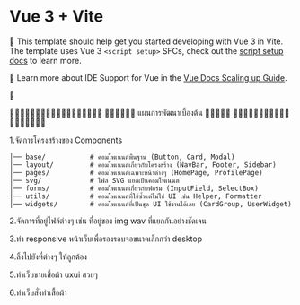 # Vue 3 + Vite

📃  This template should help get you started developing with Vue 3 in Vite. The template uses Vue 3 
    `<script setup>` SFCs, check out the 
    [script setup docs](https://v3.vuejs.org/api/sfc-script-setup.html#sfc-script-setup) to learn more.

📃  Learn more about IDE Support for Vue in the 
    [Vue Docs Scaling up Guide](https://vuejs.org/guide/scaling-up/tooling.html#ide-support).

📃







🌵🌵🌵🌵🌵🌵🌵🌵🌵🌵🌵🌵🌵🌵🌵🌵🌵🌵
🌵🌵🌵🌵🌵🌵 แผนการพัฒนาเบื้องต้น 🌵🌵🌵🌵🌵 
🌵🌵🌵🌵🌵🌵🌵🌵🌵🌵🌵🌵🌵🌵🌵🌵🌵🌵

1.จัดการโครงสร้างของ Components
    
    │── base/           # คอมโพเนนต์พื้นฐาน (Button, Card, Modal)
    │── layout/         # คอมโพเนนต์เกี่ยวกับโครงสร้าง (NavBar, Footer, Sidebar)
    │── pages/          # คอมโพเนนต์เฉพาะหน้าต่างๆ (HomePage, ProfilePage)
    │── svg/            # ไฟล์ SVG แยกเป็นคอมโพเนนต์
    │── forms/          # คอมโพเนนต์เกี่ยวกับฟอร์ม (InputField, SelectBox)
    │── utils/          # คอมโพเนนต์ที่ใช้ซ้ำแต่ไม่ใช่ UI เช่น Helper, Formatter
    │── widgets/        # คอมโพเนนต์ที่เป็นชุด UI ใช้งานได้เลย (CardGroup, UserWidget)


2.จัดการที่อยู่ไฟล์ต่างๆ เช่น ที่อยู่ของ img wav ที่แยกกันอย่างชัดเจน

3.ทำ responsive หน้าเว็บเพื่อรองรอบจอขนาดเล็กกว่า desktop

4.ลิ้งไปยังที่ต่างๆ ให้ถูกต้อง

5.ทำเว็บขายเสื้อผ้า  uxui สวยๆ

6.ทำเว็บสั่งทำเสื้อผ้า